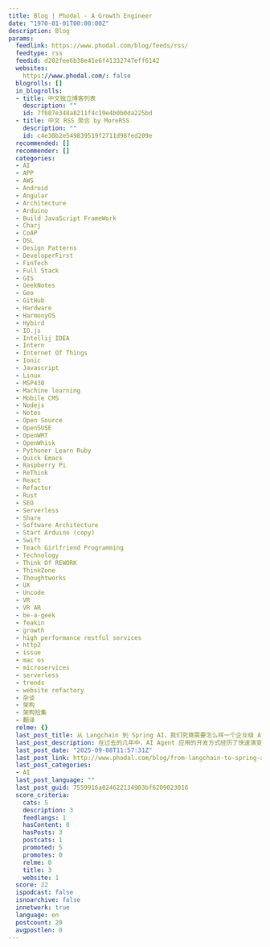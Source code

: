```yaml
---
title: Blog | Phodal - A Growth Engineer
date: "1970-01-01T00:00:00Z"
description: Blog
params:
  feedlink: https://www.phodal.com/blog/feeds/rss/
  feedtype: rss
  feedid: d202fee6b38e41e6f41332747eff6142
  websites:
    https://www.phodal.com/: false
  blogrolls: []
  in_blogrolls:
  - title: 中文独立博客列表
    description: ""
    id: 7fb87e348a8211f4c19e4b0b0da225bd
  - title: 中文 RSS 聚合 by MoreRSS
    description: ""
    id: c4e30b2e549839519f2711d98fed209e
  recommended: []
  recommender: []
  categories:
  - AI
  - APP
  - AWS
  - Android
  - Angular
  - Architecture
  - Arduino
  - Build JavaScript FrameWork
  - Charj
  - CoAP
  - DSL
  - Design Patterns
  - DeveloperFirst
  - FinTech
  - Full Stack
  - GIS
  - GeekNotes
  - Geo
  - GitHub
  - Hardware
  - HarmonyOS
  - Hybird
  - IO.js
  - Intellij IDEA
  - Intern
  - Internet Of Things
  - Ionic
  - Javascript
  - Linux
  - MSP430
  - Machine learning
  - Mobile CMS
  - Nodejs
  - Notes
  - Open Source
  - OpenSUSE
  - OpenWRT
  - OpenWhisk
  - Pythoner Learn Ruby
  - Quick Emacs
  - Raspberry Pi
  - ReThink
  - React
  - Refactor
  - Rust
  - SEO
  - Serverless
  - Share
  - Software Architecture
  - Start Arduino (copy)
  - Swift
  - Teach Girlfriend Programming
  - Technology
  - Think Of REWORK
  - ThinkZone
  - Thoughtworks
  - UX
  - Uncode
  - VR
  - VR AR
  - be-a-geek
  - feakin
  - growth
  - high performance restful services
  - http2
  - issue
  - mac os
  - microservices
  - serverless
  - trends
  - website refactory
  - 杂谈
  - 架构
  - 架构拾集
  - 翻译
  relme: {}
  last_post_title: 从 Langchain 到 Spring AI，我们究竟需要怎么样一个企业级 AI 开发框架？
  last_post_description: 在过去的几年中，AI Agent 应用的开发方式经历了快速演变。生成式 AI 的高速发展，使得许多我们不久前构建的应用，很快就被视为“遗留系统”。
  last_post_date: "2025-09-08T11:57:31Z"
  last_post_link: http://www.phodal.com/blog/from-langchain-to-spring-ai/
  last_post_categories:
  - AI
  last_post_language: ""
  last_post_guid: 7559916a024622134903bf6209023016
  score_criteria:
    cats: 5
    description: 3
    feedlangs: 1
    hasContent: 0
    hasPosts: 3
    postcats: 1
    promoted: 5
    promotes: 0
    relme: 0
    title: 3
    website: 1
  score: 22
  ispodcast: false
  isnoarchive: false
  innetwork: true
  language: en
  postcount: 20
  avgpostlen: 0
---
```


